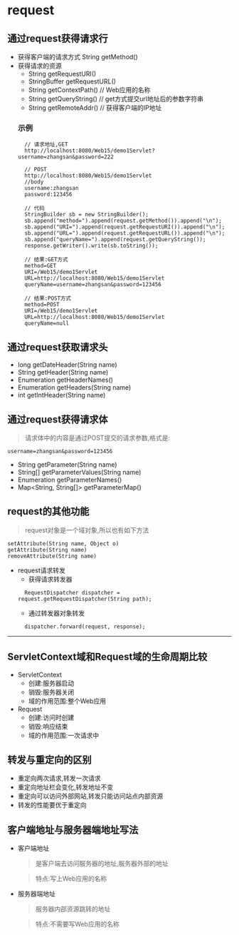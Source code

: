 # request
## 通过request获得请求行
- 获得客户端的请求方式
    String getMethod()
- 获得请求的资源
    - String getRequestURI()
    - StringBuffer getRequestURL()
    - String getContextPath() // Web应用的名称
    - String getQueryString() // get方式提交url地址后的参数字符串
    - String getRemoteAddr()  // 获得客户端的IP地址
    ### 示例
        // 请求地址,GET
        http://localhost:8080/Web15/demo1Servlet?username=zhangsan&password=222

        // POST
        http://localhost:8080/Web15/demo1Servlet
        //body
        username:zhangsan
        password:123456

        // 代码
        StringBuilder sb = new StringBuilder();
        sb.append("method=").append(request.getMethod()).append("\n");
        sb.append("URI=").append(request.getRequestURI()).append("\n");
        sb.append("URL=").append(request.getRequestURL()).append("\n");
        sb.append("queryName=").append(request.getQueryString());
        response.getWriter().write(sb.toString());

        // 结果:GET方式
        method=GET
        URI=/Web15/demo1Servlet
        URL=http://localhost:8080/Web15/demo1Servlet
        queryName=username=zhangsan&password=123456

        // 结果:POST方式
        method=POST
        URI=/Web15/demo1Servlet
        URL=http://localhost:8080/Web15/demo1Servlet
        queryName=null

## 通过request获取请求头
- long getDateHeader(String name)
- String getHeader(String name)
- Enumeration getHeaderNames()
- Enumeration getHeaders(String name)
- int getIntHeader(String name)

## 通过request获得请求体
> 请求体中的内容是通过POST提交的请求参数,格式是:
>
    username=zhangsan&password=123456
- String getParameter(String name)
- String[] getParameterValues(String name)
- Enumeration<String> getParameterNames()
- Map<String, String[]> getParameterMap()

## request的其他功能
> request对象是一个域对象,所以也有如下方法
>
    setAttribute(String name, Object o)
    getAttribute(String name)
    removeAttribute(String name)
- request请求转发
    - 获得请求转发器
    >
        RequestDispatcher dispatcher = request.getRequestDispatcher(String path);
    - 通过转发器对象转发
    >
        dispatcher.forward(request, response);
---
## ServletContext域和Request域的生命周期比较
- ServletContext
    - 创建:服务器启动
    - 销毁:服务器关闭
    - 域的作用范围:整个Web应用
- Request
    - 创建:访问时创建
    - 销毁:响应结束
    - 域的作用范围:一次请求中

## 转发与重定向的区别
- 重定向两次请求,转发一次请求
- 重定向地址栏会变化,转发地址不变
- 重定向可以访问外部网站,转发只能访问站点内部资源
- 转发的性能要优于重定向

## 客户端地址与服务器端地址写法
- 客户端地址
    > 是客户端去访问服务器的地址,服务器外部的地址

    > 特点:写上Web应用的名称
- 服务器端地址
    > 服务器内部资源跳转的地址
    
    > 特点:不需要写Web应用的名称
